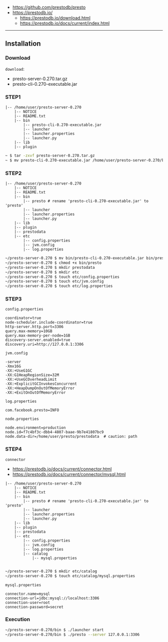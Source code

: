 - https://github.com/prestodb/presto
- https://prestodb.io/
  - https://prestodb.io/download.html 
  - https://prestodb.io/docs/current/index.html

---

## Installation
### Download
`download`:  
- presto-server-0.270.tar.gz
- presto-cli-0.270-executable.jar  

### STEP1
```
|-- /home/user/presto-server-0.270
    |-- NOTICE
    |-- README.txt
    |-- bin
        |-- presto-cli-0.270-executable.jar
        |-- launcher  
        |-- launcher.properties  
        |-- launcher.py
    |-- lib
    |-- plugin
```
```bash
~ $ tar -zxvf presto-server-0.270.tar.gz
~ $ mv presto-cli-0.270-executable.jar /home/user/presto-server-0.270/bin/
```

### STEP2
```
|-- /home/user/presto-server-0.270
    |-- NOTICE
    |-- README.txt
    |-- bin
        |-- presto # rename 'presto-cli-0.270-executable.jar' to 'presto' 
        |-- launcher  
        |-- launcher.properties  
        |-- launcher.py
    |-- lib
    |-- plugin
    |-- prestodata
    |-- etc
        |-- config.properties
        |-- jvm.config
        |-- log.properties
```
```bash
~/presto-server-0.270 $ mv bin/presto-cli-0.270-executable.jar bin/presto
~/presto-server-0.270 $ chmod +x bin/presto
~/presto-server-0.270 $ mkdir prestodata
~/presto-server-0.270 $ mkdir etc
~/presto-server-0.270 $ touch etc/config.properties
~/presto-server-0.270 $ touch etc/jvm.config
~/presto-server-0.270 $ touch etc/log.properties
```

### STEP3  
`config.properties`  
```
coordinator=true
node-scheduler.include-coordinator=true
http-server.http.port=3306
query.max-memory=10GB
query.max-memory-per-node=1GB
discovery-server.enabled=true
discovery.uri=http://127.0.0.1:3306
```
`jvm.config`
```
-server
-Xmx16G
-XX:+UseG1GC
-XX:G1HeapRegionSize=32M
-XX:+UseGCOverheadLimit
-XX:+ExplicitGCInvokesConcurrent
-XX:+HeapDumpOnOutOfMemoryError
-XX:+ExitOnOutOfMemoryError
```
`log.properties`
```
com.facebook.presto=INFO
```
`node.properties`
```
node.environment=production
node.id=f7c4bf3c-dbb4-4807-baae-9b7e41807bc9
node.data-dir=/home/user/presto/prestodata  # caution: path
```

### STEP4
`connector`  
- https://prestodb.io/docs/current/connector.html
- https://prestodb.io/docs/current/connector/mysql.html
```
|-- /home/user/presto-server-0.270
    |-- NOTICE
    |-- README.txt
    |-- bin
        |-- presto # rename 'presto-cli-0.270-executable.jar' to 'presto' 
        |-- launcher  
        |-- launcher.properties  
        |-- launcher.py
    |-- lib
    |-- plugin
    |-- prestodata
    |-- etc
        |-- config.properties
        |-- jvm.config
        |-- log.properties
        |-- catalog
            |-- mysql.properties
        
```
```bash
~/presto-server-0.270 $ mkdir etc/catalog
~/presto-server-0.270 $ touch etc/catalog/mysql.properties
```
`mysql.properties`
```
connector.name=mysql
connection-url=jdbc:mysql://localhost:3306
connection-user=root
connection-password=secret
```

### Execution
```bash
~/presto-server-0.270/bin $ ./launcher start
~/presto-server-0.270/bin $ ./presto --server 127.0.0.1:3306
```
